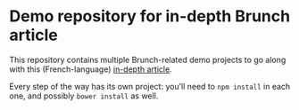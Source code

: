 # Demo repository for in-depth Brunch article

This repository contains multiple Brunch-related demo projects to go along with this (French-language) [in-depth article](http://www.js-attitude.fr/2015/03/03/brunch-mon-builder-prefere/).

Every step of the way has its own project: you’ll need to `npm install` in each one, and possibly `bower install` as well.
